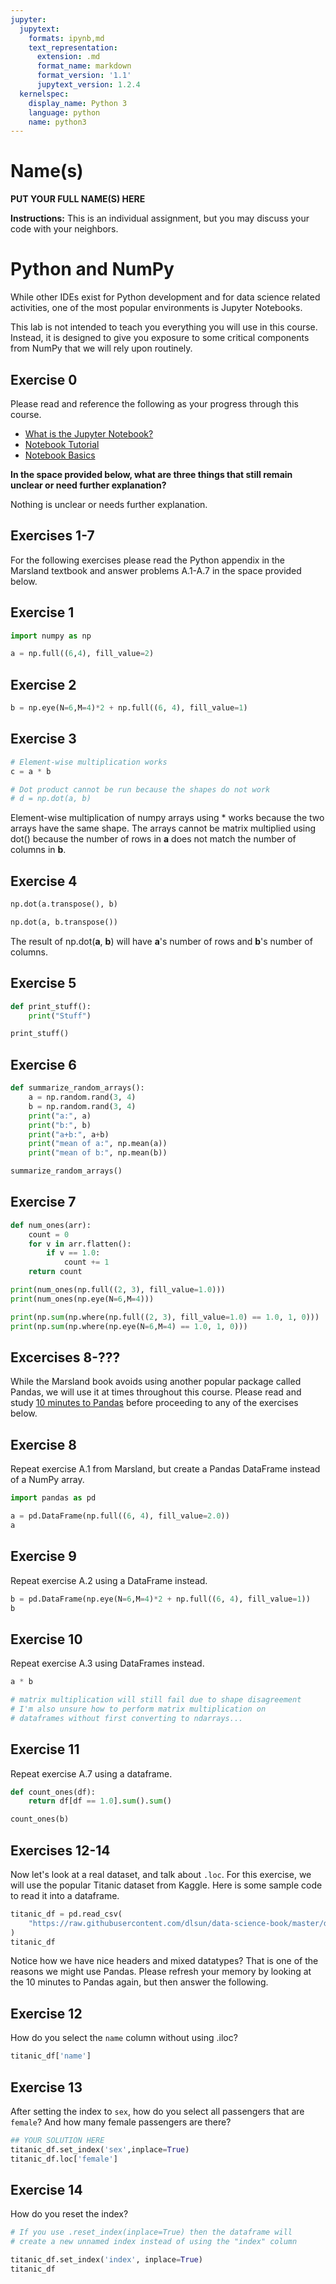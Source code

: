 ```yaml
---
jupyter:
  jupytext:
    formats: ipynb,md
    text_representation:
      extension: .md
      format_name: markdown
      format_version: '1.1'
      jupytext_version: 1.2.4
  kernelspec:
    display_name: Python 3
    language: python
    name: python3
---
```


# Name(s)
**PUT YOUR FULL NAME(S) HERE**


**Instructions:** This is an individual assignment, but you may discuss your code with your neighbors.


# Python and NumPy

While other IDEs exist for Python development and for data science related activities, one of the most popular environments is Jupyter Notebooks.

This lab is not intended to teach you everything you will use in this course. Instead, it is designed to give you exposure to some critical components from NumPy that we will rely upon routinely.

## Exercise 0
Please read and reference the following as your progress through this course. 

* [What is the Jupyter Notebook?](https://nbviewer.jupyter.org/github/jupyter/notebook/blob/master/docs/source/examples/Notebook/What%20is%20the%20Jupyter%20Notebook.ipynb#)
* [Notebook Tutorial](https://www.datacamp.com/community/tutorials/tutorial-jupyter-notebook)
* [Notebook Basics](https://nbviewer.jupyter.org/github/jupyter/notebook/blob/master/docs/source/examples/Notebook/Notebook%20Basics.ipynb)

**In the space provided below, what are three things that still remain unclear or need further explanation?**


Nothing is unclear or needs further explanation.


## Exercises 1-7
For the following exercises please read the Python appendix in the Marsland textbook and answer problems A.1-A.7 in the space provided below.


## Exercise 1

```python
import numpy as np
```

```python
a = np.full((6,4), fill_value=2)
```

## Exercise 2

```python
b = np.eye(N=6,M=4)*2 + np.full((6, 4), fill_value=1)
```

## Exercise 3

```python
# Element-wise multiplication works
c = a * b

# Dot product cannot be run because the shapes do not work
# d = np.dot(a, b)
```

Element-wise multiplication of numpy arrays using * works because the two arrays have the same shape. The arrays cannot be matrix multiplied using dot() because the number of rows in **a** does not match the number of columns in **b**.


## Exercise 4

```python
np.dot(a.transpose(), b)

np.dot(a, b.transpose())
```

The result of np.dot(**a**, **b**) will have **a**'s number of rows and **b**'s number of columns.


## Exercise 5

```python
def print_stuff():
    print("Stuff")

print_stuff()
```

## Exercise 6

```python
def summarize_random_arrays():
    a = np.random.rand(3, 4)
    b = np.random.rand(3, 4)
    print("a:", a)
    print("b:", b)
    print("a+b:", a+b)
    print("mean of a:", np.mean(a))
    print("mean of b:", np.mean(b))

summarize_random_arrays()
```

## Exercise 7

```python
def num_ones(arr):
    count = 0
    for v in arr.flatten():
        if v == 1.0:
            count += 1
    return count

print(num_ones(np.full((2, 3), fill_value=1.0)))
print(num_ones(np.eye(N=6,M=4)))

print(np.sum(np.where(np.full((2, 3), fill_value=1.0) == 1.0, 1, 0)))
print(np.sum(np.where(np.eye(N=6,M=4) == 1.0, 1, 0)))
```

## Excercises 8-???
While the Marsland book avoids using another popular package called Pandas, we will use it at times throughout this course. Please read and study [10 minutes to Pandas](https://pandas.pydata.org/pandas-docs/stable/getting_started/10min.html) before proceeding to any of the exercises below.


## Exercise 8
Repeat exercise A.1 from Marsland, but create a Pandas DataFrame instead of a NumPy array.

```python
import pandas as pd
```

```python
a = pd.DataFrame(np.full((6, 4), fill_value=2.0))
a
```

## Exercise 9
Repeat exercise A.2 using a DataFrame instead.

```python
b = pd.DataFrame(np.eye(N=6,M=4)*2 + np.full((6, 4), fill_value=1))
b
```

## Exercise 10
Repeat exercise A.3 using DataFrames instead.

```python
a * b

# matrix multiplication will still fail due to shape disagreement
# I'm also unsure how to perform matrix multiplication on
# dataframes without first converting to ndarrays...
```

## Exercise 11
Repeat exercise A.7 using a dataframe.

```python
def count_ones(df):
    return df[df == 1.0].sum().sum()

count_ones(b)
```

## Exercises 12-14
Now let's look at a real dataset, and talk about ``.loc``. For this exercise, we will use the popular Titanic dataset from Kaggle. Here is some sample code to read it into a dataframe.

```python
titanic_df = pd.read_csv(
    "https://raw.githubusercontent.com/dlsun/data-science-book/master/data/titanic.csv"
)
titanic_df
```

Notice how we have nice headers and mixed datatypes? That is one of the reasons we might use Pandas. Please refresh your memory by looking at the 10 minutes to Pandas again, but then answer the following.


## Exercise 12
How do you select the ``name`` column without using .iloc?

```python
titanic_df['name']
```

## Exercise 13
After setting the index to ``sex``, how do you select all passengers that are ``female``? And how many female passengers are there?

```python
## YOUR SOLUTION HERE
titanic_df.set_index('sex',inplace=True)
titanic_df.loc['female']
```

## Exercise 14
How do you reset the index?

```python
# If you use .reset_index(inplace=True) then the dataframe will
# create a new unnamed index instead of using the "index" column

titanic_df.set_index('index', inplace=True)
titanic_df
```

```python

```
